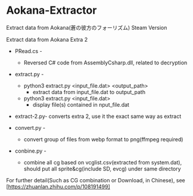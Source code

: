 # Aokana-Extractor
Extract data from Aokana(蒼の彼方のフォーリズム) Steam Version

Extract data from Aokana Extra 2

* PRead.cs -  
  * Reversed C# code from AssemblyCsharp.dll, related to decryption
    
* extract.py -   
  * python3 extract.py <input_file.dat> <output_path>
    * extract data from input_file.dat to output_path
  * python3 extract.py <input_file.dat>
    * display file(s) contained in nput_file.dat

* extract-2.py-
     converts extra 2, use it the exact same way as extract
* convert.py -   
  * convert group of files from webp format to png(ffmpeg required)
    
* conbine.py - 
  * combine all cg based on vcglist.csv(extracted from system.dat), should put all sprite&cg(include SD, evcg) under same directory


For further detail(Such as CG combination or Download, in Chinese), see [https://zhuanlan.zhihu.com/p/108191499]
